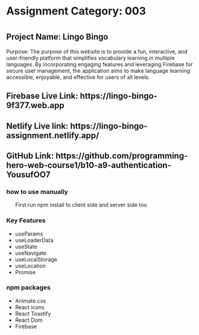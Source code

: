 <h1>Assignment Category: 003<h1>

<h2>Project Name: Lingo Bingo</h2>

<p>Purpose: The purpose of this website is to provide a fun, interactive, and user-friendly platform that simplifies vocabulary learning in multiple languages. By incorporating engaging features and leveraging Firebase for secure user management, the application aims to make language learning accessible, enjoyable, and effective for users of all levels.</p>

<h2>Firebase Live Link: https://lingo-bingo-9f377.web.app</h2>
<h2>Netlify Live link: https://lingo-bingo-assignment.netlify.app/</h2>

<h2>GitHub Link: https://github.com/programming-hero-web-course1/b10-a9-authentication-YousufOO7</h2>

<h3>how to use manually</h3>
<ul>
    <p>First:run npm install to client side and server side too</>
</ul>

<h3>Key Features</h3>
<ul>
    <li>useParams</li>
    <li>useLoaderData</li>
    <li>useState</li>
    <li>useNavigate</li>
    <li>useLocalStorage</li>
    <li>useLocation</li>
    <li>Promise</li>
</ul>

<h3> npm packages</h3>
<ul>
<li>Animate.css</li>
<li>React icons</li>
<li>React Toastify</li>
<li>React Dom</li>
<li>Firebase</li>
</ul>


